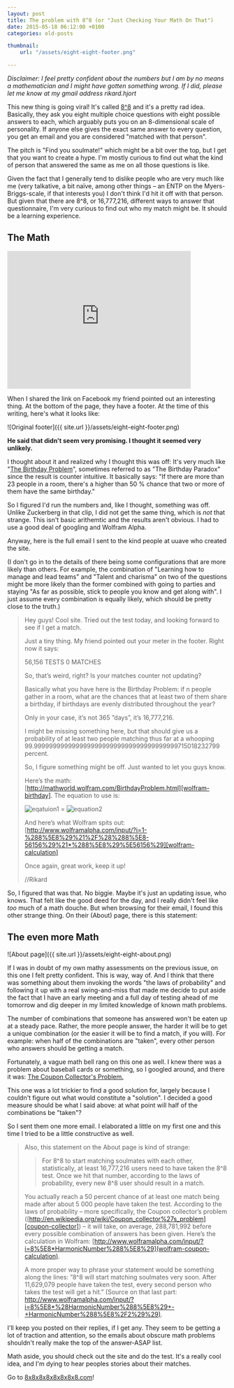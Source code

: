 ```yaml
---
layout: post
title: The problem with 8^8 (or "Just Checking Your Math On That")
date: 2015-05-18 06:12:00 +0100
categories: old-posts

thumbnail:
    url: "/assets/eight-eight-footer.png"

---
```


*Disclaimer: I feel pretty confident about the numbers but I am by no means a
mathematician and I might have gotten something wrong. If I did, please let me
know at my gmail address rikard.hjort*

This new thing is going viral! It's called [8^8][88] and it's a pretty rad idea.
Basically, they ask you eight multiple choice questions with eight possible
answers to each, which arguably puts you on an 8-dimensional scale of
personality. If anyone else gives the exact same answer to every question, you
get an email and you are considered "matched with that person".

The pitch is "Find you soulmate!" which might be a bit over the top, but I get
that you want to create a hype. I'm mostly curious to find out what the kind of
person that answered the same as me on all those questions is like.

Given the fact that I generally tend to dislike people who are very much like
me (very talkative, a bit naïve, among other things – an ENTP on the
Myers-Briggs-scale, if that interests you) I don't think I'd hit it off with
that person. But given that there are 8^8, or 16,777,216, different ways to
answer that questionnaire, I'm very curious to find out who my match might be.
It should be a learning experience.

The Math
---

<iframe width="420" height="315" src="https://www.youtube.com/embed/XKVZEDiPLXk" frameborder="0" allowfullscreen></iframe>

When I shared the link on Facebook my friend pointed out an interesting thing. At the bottom of the page, they have a footer. At the time of this writing, here's what it looks like:

![Original footer]({{ site.url }}/assets/eight-eight-footer.png)

**He said that didn't seem very promising. I thought it seemed very unlikely.**

I thought about it and realized why I thought this was off: It's very much like
"[The Birthday Problem][birthday-problem]", sometimes referred to as "The Birthday Paradox" since
the result is counter intuitive. It basically says: "If there are more than 23
people in a room, there's a higher than 50 % chance that two or more of them
have the same birthday."

So I figured I'd run the numbers and, like I thought, something was off. Unlike
Zuckerberg in that clip, I did not get the same thing, which is *not* that
strange. This isn't basic arithemtic and the results aren't obvious. I had to
use a good deal of googling and Wolfram Alpha.

Anyway, here is the full email I sent to the kind people at uuave who created
the site.

(I don't go in to the details of there being some configurations that are more
likely than others. For example, the combination of "Learning how to manage and
lead teams" and "Talent and charisma" on two of the questions might be more
likely than the former combined with going to parties and staying "As far as
possible, stick to people you know and get along with". I just assume every
combination is equally likely, which should be pretty close to the truth.)

> Hey guys! Cool site. Tried out the test today, and looking forward to see if I get a match.
> 
> Just a tiny thing. My friend pointed out your meter in the footer. Right now it says:
> 
> 56,156 TESTS 0 MATCHES
> 
> So, that’s weird, right? Is your matches counter not updating?
> 
> Basically what you have here is the Birthday Problem: if n people gather in a room, what are the chances that at least two of them share a birthday, if birthdays are evenly distributed throughout the year?
> 
> Only in your case, it’s not 365 ”days”, it’s 16,777,216.
> 
> I might be missing something here, but that should give us a probability of at least two people matching thus far at a whooping 99.99999999999999999999999999999999999999715018232799 percent.
> 
> So, I figure something might be off. Just wanted to let you guys know.
> 
> Here’s the math: [http://mathworld.wolfram.com/BirthdayProblem.html][wolfram-birthday]. The equation to use is: 
>
> ![eqatuion1](http://mathworld.wolfram.com/images/equations/BirthdayProblem/Inline15.gif) 
 = 
 ![equation2](http://mathworld.wolfram.com/images/equations/BirthdayProblem/Inline20.gif)
>
> And here’s what Wolfram spits out: 
> [http://www.wolframalpha.com/input/?i=1-%288%5E8%29%21%2F%28%288%5E8-56156%29%21*%288%5E8%29%5E56156%29][wolfram-calculation]
> 
> Once again, great work, keep it up!
> 
> //Rikard

So, I figured that was that. No biggie. Maybe it's just an updating issue, who
knows. That felt like the good deed for the day, and I really didn't feel like
*too* much of a math douche. But when browsing for their email, I found this
other strange thing. On their (About) page, there is this statement:

The even more Math
---

![About page]({{ site.url }}/assets/eight-eight-about.png)

If I was in doubt of my own mathy assessments on the previous issue, on this
one I felt pretty confident. This is way, way of. And I think that there was
something about them invoking the words "the laws of probability" and following
it up with a real swing-and-miss that made me decide to put aside the fact that
I have an early meeting and a full day of testing ahead of me tomorrow and dig
deeper in my limited knowledge of known math problems.

The number of combinations that someone has answered won't be eaten up at a
steady pace. Rather, the more people answer, the harder it will be to get a
unique combination (or the easier it will be to find a match, if you will). For
example: when half of the combinations are "taken", every other person who
answers should be getting a match.

Fortunately, a vague math bell rang on this one as well. I knew there was a
problem about baseball cards or something, so I googled around, and there it
was: [The Coupon Collector's Problem.][coupon-collector]

This one was a lot trickier to find a good solution for, largely because I
couldn't figure out what would constitute a "solution". I decided a good
measure should be what I said above: at what point will half of the
combinations be "taken"?

So I sent them one more email. I elaborated a little on my first one and this
time I tried to be a little constructive as well.


> Also, this statement on the About page is kind of strange:
> 
> > For 8^8 to start matching soulmates with each other, statistically, at
> > least 16,777,216 users need to have taken the 8^8 test. Once we hit that
> > number, according to the laws of probability, every new 8^8 user should
> > result in a match.
> 
> You actually reach a 50 percent chance of at least one match being made after
> about 5 000 people have taken the test. According to the laws of probability
> – more specifically, the Coupon collector’s problem
> ([http://en.wikipedia.org/wiki/Coupon_collector%27s_problem][coupon-collector])
> – it will take, on average, 288,781,992 before every possible combination of
> answers has been given. Here’s the calculation in Wolfram:
> [http://www.wolframalpha.com/input/?i=8%5E8*HarmonicNumber%288%5E8%29](wolfram-coupon-calculation).
> 
> A more proper way to phrase your statement would be something along the
> lines: ”8^8 will start matching soulmates very soon. After 11,629,079 people
> have taken the test, every second person who takes the test will get a hit.”
> (Source on that last part:
> [http://www.wolframalpha.com/input/?i=8%5E8*%28HarmonicNumber%288%5E8%29+-+HarmonicNumber%288%5E8%2F2%29%29)][wolfram-improved-calculation].

I'll keep you posted on their replies, if I get any. They seem to be getting a
lot of traction and attention, so the emails about obscure math problems
shouldn't really make the top of the answer-ASAP list.

Math aside, you should check out the site and do the test. It's a really cool
idea, and I'm dying to hear peoples stories about their matches.

Go to [8x8x8x8x8x8x8x8.com][88]!

[88]: https://8x8x8x8x8x8x8x8.com/ "8^8"
[birthday-problem]: http://en.wikipedia.org/wiki/Birthday_problem "The Birthday Problem"
[coupon-collector]: http://en.wikipedia.org/wiki/Coupon_collector%27s_problem "The Coupon Collectors Problem"
[wolfram-birthday]: href="http://mathworld.wolfram.com/BirthdayProblem.html "Wolfram Alpha on the Brithday Problem"
[wolfram-calculation]:  http://www.wolframalpha.com/input/?i=1-%288%5E8%29%21%2F%28%288%5E8-56156%29%21*%288%5E8%29%5E56156%29 "Wolfram Alpha Calculation"
[wolfram-coupon-calculation]: http://www.wolframalpha.com/input/?i=8%5E8*HarmonicNumber%288%5E8%29 "Coupon Collector Calculation"
[wolfram-improved-calculation]: http://www.wolframalpha.com/input/?i=8%5E8*%28HarmonicNumber%288%5E8%29+-+HarmonicNumber%288%5E8%2F2%29%29 "Improved calculation"
